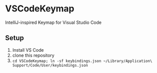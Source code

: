 # VSCodeKeymap

IntelliJ-inspired Keymap for Visual Studio Code

## Setup

1. Install VS Code
2. clone this repository
3. `cd VSCodeKeymap; ln -sf keybindings.json ~/Library/Application\ Support/Code/User/keybindings.json`
